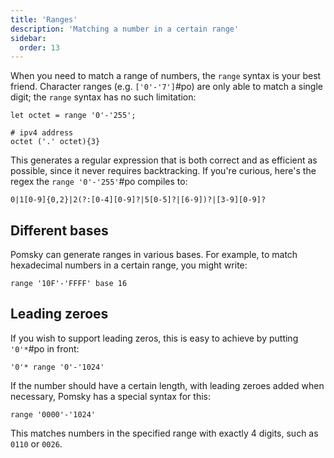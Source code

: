 ```yaml
---
title: 'Ranges'
description: 'Matching a number in a certain range'
sidebar:
  order: 13
---
```


When you need to match a range of numbers, the `range` syntax is your best friend. Character ranges
(e.g. `['0'-'7']`#po) are only able to match a single digit; the `range` syntax has no
such limitation:

```pomsky
let octet = range '0'-'255';

# ipv4 address
octet ('.' octet){3}
```

This generates a regular expression that is both correct and as efficient as possible, since it
never requires backtracking. If you're curious, here's the regex the
`range '0'-'255'`#po compiles to:

```regexp
0|1[0-9]{0,2}|2(?:[0-4][0-9]?|5[0-5]?|[6-9])?|[3-9][0-9]?
```

## Different bases

Pomsky can generate ranges in various bases. For example, to match hexadecimal numbers in a certain
range, you might write:

```pomsky
range '10F'-'FFFF' base 16
```

## Leading zeroes

If you wish to support leading zeros, this is easy to achieve by putting `'0'*`#po
in front:

```pomsky
'0'* range '0'-'1024'
```

If the number should have a certain length, with leading zeroes added when necessary, Pomsky has a
special syntax for this:

```pomsky
range '0000'-'1024'
```

This matches numbers in the specified range with exactly 4 digits, such as `0110` or `0026`.
